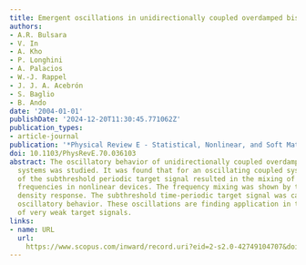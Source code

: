 ```yaml
---
title: Emergent oscillations in unidirectionally coupled overdamped bistable systems
authors:
- A.R. Bulsara
- V. In
- A. Kho
- P. Longhini
- A. Palacios
- W.-J. Rappel
- J. J. A. Acebrón
- S. Baglio
- B. Ando
date: '2004-01-01'
publishDate: '2024-12-20T11:30:45.771062Z'
publication_types:
- article-journal
publication: '*Physical Review E - Statistical, Nonlinear, and Soft Matter Physics*'
doi: 10.1103/PhysRevE.70.036103
abstract: The oscillatory behavior of unidirectionally coupled overdamped bistable
  systems was studied. It was found that for an oscillating coupled system, the inclusion
  of the subthreshold periodic target signal resulted in the mixing of two or more
  frequencies in nonlinear devices. The frequency mixing was shown by the power spectral
  density response. The subthreshold time-periodic target signal was capable of inducing
  oscillatory behavior. These oscillations are finding application in the detection
  of very weak target signals.
links:
- name: URL
  url: 
    https://www.scopus.com/inward/record.uri?eid=2-s2.0-42749104707&doi=10.1103%2fPhysRevE.70.036103&partnerID=40&md5=a6de34b0b8bd4233202f8b8714c7d585
---
```

